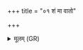 +++
title = "०१ शं मा वातो"

+++
<details><summary>मूलम् (GR)</summary>

+++(PSK 20.33.1)+++शं मा वातो अभि वातु  
शं मे तपतु सूर्यः ।  
अहानि शं भवन्तु मे  
शं रात्री प्रति धीयतां  
शम् उषा मे व्य् उच्छतु ॥
</details>